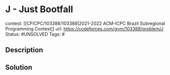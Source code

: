 # J - Just Bootfall

contest: [[CFICPC/103388/103388|2021-2022 ACM-ICPC Brazil Subregional Programming Contest]]
url: https://codeforces.com/gym/103388/problem/J
Status: #UNSOLVED
Tags: #

## Description

## Solution

